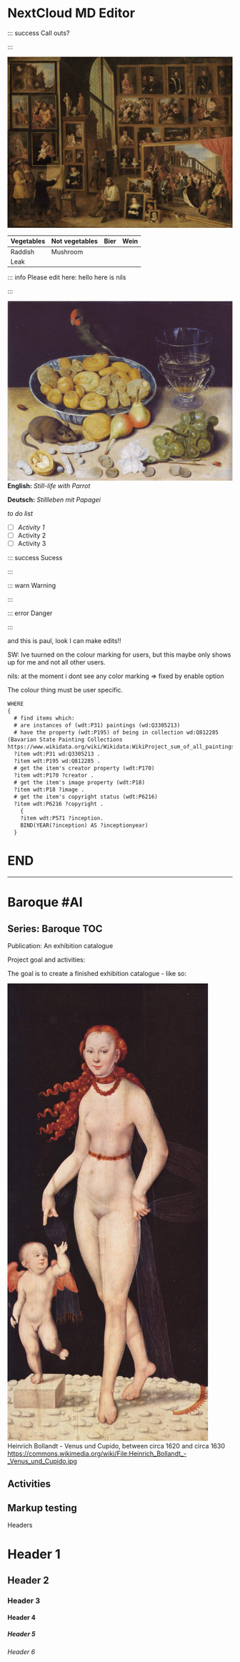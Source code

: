 # NextCloud MD Editor

::: success
Call outs? 

:::

![David_Teniers\_(II)\_-\_The_gallery_of_Archduke_Leopold_in_Brussels.jpg](.attachments.6780765/David_Teniers_%28II%29_-_The_gallery_of_Archduke_Leopold_in_Brussels.jpg)

| Vegetables | Not vegetables | Bier | Wein |
|------------|----------------|------|------|
| Raddish | Mushroom |  |  |
| Leak |  |  |  |

::: info
Please edit here: hello here is nils

:::

![Flegel\_-\_Wein_und_Konfekt,\_Maus_und_Papagei.jpg](.attachments.6780765/Papagei.jpg)  
**English:** *Still-life with Parrot*

**Deutsch:** *Stillleben mit Papagei*

*to do list* 

* [ ] *Activity 1*
* [ ] Activity 2
* [ ] Activity 3

::: success
Sucess

:::

::: warn
Warning

:::

::: error
Danger

:::

and this is paul, look I can make edits!!

SW: Ive tuurned on the colour marking for users, but this maybe only shows up for me and not all other users.

nils: at the moment i dont see any color marking => fixed by enable option

The colour thing must be user specific.

```
WHERE
{
  # find items which:
  # are instances of (wdt:P31) paintings (wd:Q3305213)
  # have the property (wdt:P195) of being in collection wd:Q812285 (Bavarian State Painting Collections https://www.wikidata.org/wiki/Wikidata:WikiProject_sum_of_all_paintings/Collection/Bavarian_State_Painting_Collections)
  ?item wdt:P31 wd:Q3305213 .
  ?item wdt:P195 wd:Q812285 .
  # get the item's creator property (wdt:P170)
  ?item wdt:P170 ?creator .
  # get the item's image property (wdt:P18)
  ?item wdt:P18 ?image .
  # get the item's copyright status (wdt:P6216)
  ?item wdt:P6216 ?copyright . 
    {
    ?item wdt:P571 ?inception.
    BIND(YEAR(?inception) AS ?inceptionyear)
  }
```

# END

---

# Baroque #AI

## Series: Baroque TOC

Publication: An exhibition catalogue

Project goal and activities:

The goal is to create a finished exhibition catalogue - like so: 

![Venus_und_Cupido](.attachments.6780765/Heinrich_Bollandt_-_Venus_und_Cupido.jpg)Heinrich Bollandt - Venus und Cupido, between circa 1620 and circa 1630 <https://commons.wikimedia.org/wiki/File:Heinrich_Bollandt_-_Venus_und_Cupido.jpg>

## Activities

## Markup testing

Headers

# Header 1

## Header 2

### Header 3

#### Header 4

##### Header 5

###### Header 6
